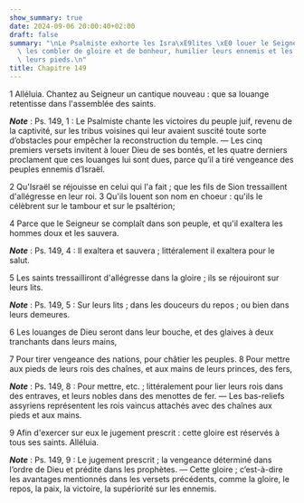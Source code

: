 ```yaml
---
show_summary: true
date: 2024-09-06 20:00:40+02:00
draft: false
summary: "\nLe Psalmiste exhorte les Isra\xE9lites \xE0 louer le Seigneur qui doit\
  \ les combler de gloire et de bonheur, humilier leurs ennemis et les mettre sous\
  \ leurs pieds.\n"
title: Chapitre 149
---
```





1 Alléluia. Chantez au Seigneur un cantique nouveau : que sa louange retentisse dans l'assemblée des saints.

***Note*** :  Ps. 149, 1 : Le Psalmiste chante les victoires du peuple juif, revenu de la captivité, sur les tribus voisines qui leur avaient suscité toute sorte d’obstacles pour empêcher la reconstruction du temple. ― Les cinq premiers versets invitent à louer Dieu de ses bontés, et les quatre derniers proclament que ces louanges lui sont dues, parce qu’il a tiré vengeance des peuples ennemis d’Israël.


2 Qu'Israël se réjouisse en celui qui l'a fait ; que les fils de Sion tressaillent d'allégresse en leur roi. 3 Qu'ils louent son nom en choeur : qu'ils le célèbrent sur le tambour et sur le psaltérion;


4 Parce que le Seigneur se complaît dans son peuple, et qu'il exaltera les hommes doux et les sauvera.

***Note*** :  Ps. 149, 4 : Il exaltera et sauvera ; littéralement il exaltera pour le salut.

5 Les saints tressailliront d'allégresse dans la gloire ; ils se réjouiront sur leurs lits.

***Note*** :  Ps. 149, 5 : Sur leurs lits ; dans les douceurs du repos ; ou bien dans leurs demeures.

6 Les louanges de Dieu seront dans leur bouche, et des glaives à deux tranchants dans leurs mains,


7 Pour tirer vengeance des nations, pour châtier les peuples. 8 Pour mettre aux pieds de leurs rois des chaînes, et aux mains de leurs princes, des fers,

***Note*** :  Ps. 149, 8 : Pour mettre, etc. ; littéralement pour lier leurs rois dans des entraves, et leurs nobles dans des menottes de fer. ― Les bas-reliefs assyriens représentent les rois vaincus attachés avec des chaînes aux pieds et aux mains.

9 Afin d'exercer sur eux le jugement prescrit : cette gloire est réservés à tous ses saints. Alléluia.

***Note*** :  Ps. 149, 9 : Le jugement prescrit ; la vengeance déterminé dans l’ordre de Dieu et prédite dans les prophètes. ― Cette gloire ; c’est-à-dire les avantages mentionnés dans les versets précédents, comme la gloire, le repos, la paix, la victoire, la supériorité sur les ennemis.

